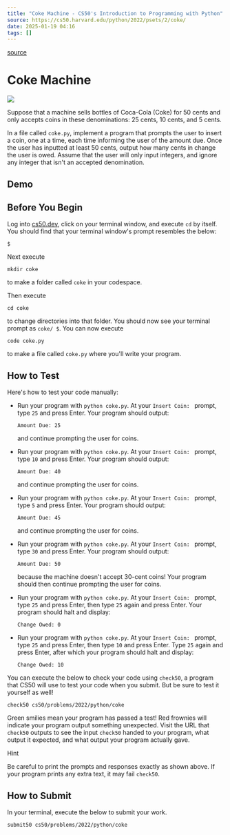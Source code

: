```yaml
---
title: "Coke Machine - CS50's Introduction to Programming with Python"
source: https://cs50.harvard.edu/python/2022/psets/2/coke/
date: 2025-01-19 04:16
tags: []
---
```



[source](https://cs50.harvard.edu/python/2022/psets/2/coke/)

# Coke Machine

![][1]

  [1]: coke.png

Suppose that a machine sells bottles of Coca-Cola (Coke) for 50 cents and only accepts coins in these denominations: 25 cents, 10 cents, and 5 cents.

In a file called `coke.py`, implement a program that prompts the user to insert a coin, one at a time, each time informing the user of the amount due. Once the user has inputted at least 50 cents, output how many cents in change the user is owed. Assume that the user will only input integers, and ignore any integer that isn't an accepted denomination.

## Demo

## Before You Begin

Log into [cs50.dev][2], click on your terminal window, and execute `cd` by itself. You should find that your terminal window's prompt resembles the below:

  [2]: https://cs50.dev/

    $

Next execute

    mkdir coke

to make a folder called `coke` in your codespace.

Then execute

    cd coke

to change directories into that folder. You should now see your terminal prompt as `coke/ $`. You can now execute

    code coke.py

to make a file called `coke.py` where you'll write your program.

## How to Test

Here's how to test your code manually:

- Run your program with `python coke.py`. At your `Insert Coin: ` prompt, type `25` and press Enter. Your program should output:


      Amount Due: 25


  and continue prompting the user for coins.

- Run your program with `python coke.py`. At your `Insert Coin: ` prompt, type `10` and press Enter. Your program should output:


      Amount Due: 40


  and continue prompting the user for coins.

- Run your program with `python coke.py`. At your `Insert Coin: ` prompt, type `5` and press Enter. Your program should output:


      Amount Due: 45


  and continue prompting the user for coins.

- Run your program with `python coke.py`. At your `Insert Coin: ` prompt, type `30` and press Enter. Your program should output:


      Amount Due: 50


  because the machine doesn't accept 30-cent coins! Your program should then continue prompting the user for coins.

- Run your program with `python coke.py`. At your `Insert Coin: ` prompt, type `25` and press Enter, then type `25` again and press Enter. Your program should halt and display:


      Change Owed: 0


- Run your program with `python coke.py`. At your `Insert Coin: ` prompt, type `25` and press Enter, then type `10` and press Enter. Type `25` again and press Enter, after which your program should halt and display:


      Change Owed: 10


You can execute the below to check your code using `check50`, a program that CS50 will use to test your code when you submit. But be sure to test it yourself as well!

    check50 cs50/problems/2022/python/coke

Green smilies mean your program has passed a test! Red frownies will indicate your program output something unexpected. Visit the URL that `check50` outputs to see the input `check50` handed to your program, what output it expected, and what output your program actually gave.

Hint

Be careful to print the prompts and responses exactly as shown above. If your program prints any extra text, it may fail `check50`.

## How to Submit

In your terminal, execute the below to submit your work.

    submit50 cs50/problems/2022/python/coke
